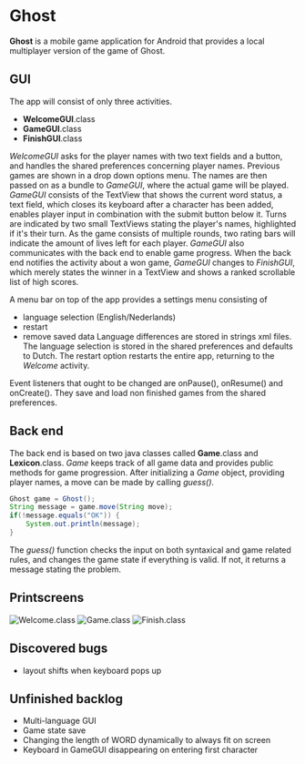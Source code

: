 Ghost
=====
**Ghost** is a mobile game application for Android that provides a local multiplayer version of the game of Ghost.

GUI
---
The app will consist of only three activities.
  * **WelcomeGUI**.class
  * **GameGUI**.class
  * **FinishGUI**.class

*WelcomeGUI* asks for the player names with two text fields and a button, and handles the shared preferences concerning player names.
Previous games are shown in a drop down options menu. The names are then passed on as a bundle to *GameGUI*,
where the actual game will be played.
*GameGUI* consists of the TextView that shows the current word status, a text field,
which closes its keyboard after a character has been added, enables player input in combination with the submit button below it.
Turns are indicated by two small TextViews stating the player's names, highlighted if it's their turn. As the game consists of multiple rounds, two rating bars will indicate the amount of lives left for each player.
*GameGUI* also communicates with the back end to enable game progress.
When the back end notifies the activity about a won game, *GameGUI* changes to *FinishGUI*, which merely states the winner in a TextView and shows a ranked scrollable list of high scores.

A menu bar on top of the app provides a settings menu consisting of
  * language selection (English/Nederlands)
  * restart
  * remove saved data
Language differences are stored in strings xml files. The language selection is stored in the shared preferences and defaults
to Dutch. The restart option restarts the entire app, returning to the *Welcome* activity.

Event listeners that ought to be changed are onPause(), onResume() and onCreate(). They save and load non finished games from the shared preferences.

Back end
--------
The back end is based on two java classes called **Game**.class and **Lexicon**.class. *Game* keeps track of all game data and provides public methods
for game progression. After initializing a *Game* object, providing player names, a move can be made by calling *guess()*.
~~~java
Ghost game = Ghost();
String message = game.move(String move);
if(!message.equals("OK")) {
    System.out.println(message);
}
~~~
The *guess()* function checks the input on both syntaxical and game related rules, and changes the game state if everything is valid. If not, it returns a message stating the problem.

Printscreens
-----------
![Welcome.class](welcome_activity.png "The welcome screen")
![Game.class](game_activity.png "The actual game")
![Finish.class](finish_activity.png "The high scores screen")

Discovered bugs
----------
  * layout shifts when keyboard pops up

Unfinished backlog
----------
  * Multi-language GUI
  * Game state save
  * Changing the length of WORD dynamically to always fit on screen
  * Keyboard in GameGUI disappearing on entering first character
